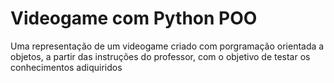 # Videogame com Python POO
Uma representação de um videogame criado com porgramação orientada a objetos, a partir das instruções do professor, com o objetivo de testar os conhecimentos adiquiridos

